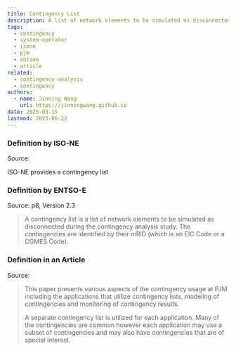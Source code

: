 ```yaml
---
title: Contingency List
description: A list of network elements to be simulated as disconnected.
tags:
  - contingency
  - system-operator
  - isone
  - pjm
  - entsoe
  - article
related:
  - contingency-analysis
  - contingency
authors:
  - name: Jinning Wang
    url: https://jinningwang.github.io
date: 2025-03-15
lastmod: 2025-06-22
---
```


### Definition by ISO-NE

Source: <d-cite key="isone2024op19j"></d-cite>

ISO-NE provides a contingency list

### Definition by ENTSO-E

Source: <d-cite key="entsoe2019crac"></d-cite> p8, Version 2.3

> A contingency list is a list of network elements to be simulated as disconnected during the contingency analysis study. The contingencies are identified by their mRID (which is an EIC Code or a CGMES Code).

### Definition in an Article

Source: <d-cite key="baranowski2012operational"></d-cite>

> This paper presents various aspects of the contingency usage at PJM including the applications that utilize contingency lists, modeling of contingencies and monitoring of contingency results.
>
> A separate contingency list is utilized for each application.
> Many of the contingencies are common however each application may use a subset of contingencies and may also have contingencies that are of special interest.
